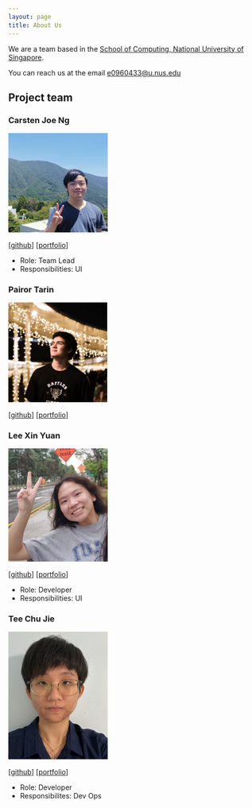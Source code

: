 ```yaml
---
layout: page
title: About Us
---
```


We are a team based in the [School of Computing, National University of Singapore](http://www.comp.nus.edu.sg).

You can reach us at the email [e0960433@u.nus.edu](e0960433@u.nus.edu)

## Project team

### Carsten Joe Ng

<img src="images/wyrkx.png" width="200px">

[[github](http://github.com/wyrkx)]
[[portfolio](team/carsten.md)]

- Role: Team Lead
- Responsibilities: UI

### Pairor Tarin

<img src="images/tarinpairor.png" width="199px">

[[github](http://github.com/TarinPairor)]
[[portfolio](team/tarinpairor.md)]

### Lee Xin Yuan

<img src="images/agreatdayy.png" width="200px">

[[github](http://github.com/agreatdayy)]
[[portfolio](team/xinyuan.md)]

- Role: Developer
- Responsibilities: UI

### Tee Chu Jie

<img src="images/tamagochuuu.png" width="200px">

[[github](https://github.com/tamagochuuu)]
[[portfolio](team/chujie.md)]

- Role: Developer
- Responsibilites: Dev Ops
